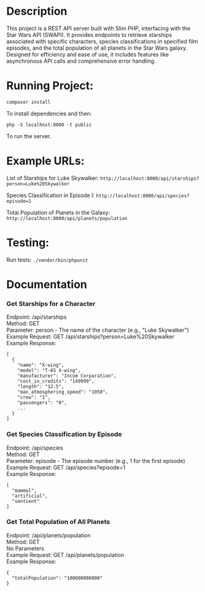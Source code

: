 # Description 
This project is a REST API server built with Slim PHP, interfacing with the Star Wars API (SWAPI). It provides endpoints to retrieve starships associated with specific characters, species classifications in specified film episodes, and the total population of all planets in the Star Wars galaxy. Designed for efficiency and ease of use, it includes features like asynchronous API calls and comprehensive error handling.

# Running Project:
```
composer install
```
To install dependencies and then:
```
php -S localhost:8000 -t public
```
To run the server. 

# Example URLs:
List of Starships for Luke Skywalker:
```http://localhost:8000/api/starships?person=Luke%20Skywalker```

Species Classification in Episode I:
```http://localhost:8000/api/species?episode=1```

Total Population of Planets in the Galaxy:
```http://localhost:8000/api/planets/population```

# Testing:
Run tests:
```./vendor/bin/phpunit```

# Documentation
### Get Starships for a Character
Endpoint: /api/starships<br>
Method: GET<br>
Parameter: person - The name of the character (e.g., "Luke Skywalker")<br>
Example Request: GET /api/starships?person=Luke%20Skywalker<br>
Example Response:
```
[
  {
    "name": "X-wing",
    "model": "T-65 X-wing",
    "manufacturer": "Incom Corporation",
    "cost_in_credits": "149999",
    "length": "12.5",
    "max_atmosphering_speed": "1050",
    "crew": "1",
    "passengers": "0",
    ...
  }
]
```

### Get Species Classification by Episode
Endpoint: /api/species<br>
Method: GET<br>
Parameter: episode - The episode number (e.g., 1 for the first episode)<br>
Example Request: GET /api/species?episode=1<br>
Example Response:
```
[
  "mammal",
  "artificial",
  "sentient"
]
```

### Get Total Population of All Planets
Endpoint: /api/planets/population<br>
Method: GET<br>
No Parameters<br>
Example Request: GET /api/planets/population<br>
Example Response:
```
{
  "totalPopulation": "100000000000"
}
```





